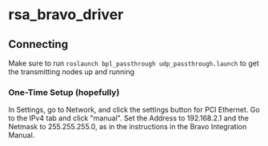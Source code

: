# rsa_bravo_driver

## Connecting

Make sure to run ```roslaunch bpl_passthrough udp_passthrough.launch``` to get the transmitting nodes up and running


### One-Time Setup (hopefully)

In Settings, go to Network, and click the settings button for PCI Ethernet. Go to the IPv4 tab and click "manual". Set the Address to 192.168.2.1 and the Netmask to 255.255.255.0, as in the instructions in the Bravo Integration Manual. 
